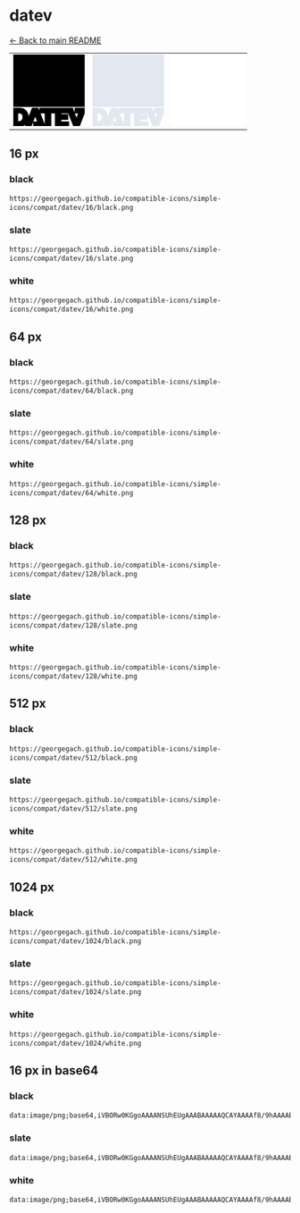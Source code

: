# datev

[← Back to main README](../../README.md)

<table><tr>
  <td><img src="./128/black.png" width="128" alt="datev black icon" /></td>
  <td><img src="./128/slate.png" width="128" alt="datev slate icon" /></td>
  <td><img src="./128/white.png" width="128" alt="datev white icon" /></td>
</tr></table>

## 16 px

### black
```
https://georgegach.github.io/compatible-icons/simple-icons/compat/datev/16/black.png
```

### slate
```
https://georgegach.github.io/compatible-icons/simple-icons/compat/datev/16/slate.png
```

### white
```
https://georgegach.github.io/compatible-icons/simple-icons/compat/datev/16/white.png
```

## 64 px

### black
```
https://georgegach.github.io/compatible-icons/simple-icons/compat/datev/64/black.png
```

### slate
```
https://georgegach.github.io/compatible-icons/simple-icons/compat/datev/64/slate.png
```

### white
```
https://georgegach.github.io/compatible-icons/simple-icons/compat/datev/64/white.png
```

## 128 px

### black
```
https://georgegach.github.io/compatible-icons/simple-icons/compat/datev/128/black.png
```

### slate
```
https://georgegach.github.io/compatible-icons/simple-icons/compat/datev/128/slate.png
```

### white
```
https://georgegach.github.io/compatible-icons/simple-icons/compat/datev/128/white.png
```

## 512 px

### black
```
https://georgegach.github.io/compatible-icons/simple-icons/compat/datev/512/black.png
```

### slate
```
https://georgegach.github.io/compatible-icons/simple-icons/compat/datev/512/slate.png
```

### white
```
https://georgegach.github.io/compatible-icons/simple-icons/compat/datev/512/white.png
```

## 1024 px

### black
```
https://georgegach.github.io/compatible-icons/simple-icons/compat/datev/1024/black.png
```

### slate
```
https://georgegach.github.io/compatible-icons/simple-icons/compat/datev/1024/slate.png
```

### white
```
https://georgegach.github.io/compatible-icons/simple-icons/compat/datev/1024/white.png
```

## 16 px in base64

### black
```
data:image/png;base64,iVBORw0KGgoAAAANSUhEUgAAABAAAAAQCAYAAAAf8/9hAAAABmJLR0QA/wD/AP+gvaeTAAAAtElEQVQ4je3TO2qCURAF4M9HEVxCwA1YuJFsIHtwJanSuoD0bsIyhQiCJAHbBJJgIj6iv4/iP4KlmNYLl3vuzJkzdy4zFcywdtmqVbC/MBiW1X8Eg6vAVQDqeFW28iq2mzPEt6hlK5TtPMJthH5i+8u5wyZ4jZfgQkj3cQxC3KCDL/QwxC/e8Rb8jI/jM6fJ0gr5G3fxfWKeBGM8oIE2no717JVjXWCS+yK2LvonJTzm3wo0Dz9DOnk+mZYiAAAAAElFTkSuQmCC
```

### slate
```
data:image/png;base64,iVBORw0KGgoAAAANSUhEUgAAABAAAAAQCAYAAAAf8/9hAAAABmJLR0QA/wD/AP+gvaeTAAAA5UlEQVQ4je2MPy5EYQAHZ773bGQjJApRS7bZwhVoVE7gDi6icwgHUHEKjYhIJMhWJP4lyPJ430+hUGm2Nu1kxsnt0wuxYwYiTQsu4Cw5SKZltvSX/8H/AKBFLlPTWXwHIM4nFS1/zkPtpTTEpiWsqU3iuU23ZT+4Qj4gi2AHGQABeqANfGq5IRlZ6MuPcAczss4dQRp0SNwFXpVD4EyYAnfiRLJKOKnxoQBYeKZag+Mkp8ZHyDYJhHvhLdAJF5K9hCG6rhyUQJuaY62fhBJcDlnBbCKDCn20F5YCGyFj4RoozdfX/jeAXWnLd9ko5gAAAABJRU5ErkJggg==
```

### white
```
data:image/png;base64,iVBORw0KGgoAAAANSUhEUgAAABAAAAAQCAYAAAAf8/9hAAAABmJLR0QA/wD/AP+gvaeTAAAAvklEQVQ4je3SPS6EARDG8d++r4hoJAoR/TYKV6B3AndwEZ1DOICKU2hkNxEKiU6CEGTXfj2KHb3stjvNTObjPx+ZTpJPjCwmbSdJFiyGQbNEMVgBVgBYw4P5Kw/Lt/EP+BQtWkkmmUs/yV6SYZKP8v2UniUZlz1Kcl/2pCnaCbq4KvImTvGFS/QwwDOesIsbvP6N+Y4Z9nGLNxxX7AXfteYdzqrBAS6ausM1xrX3NnZwhPWacIotHFaTx8o9/wXoG2U08xHFMgAAAABJRU5ErkJggg==
```

